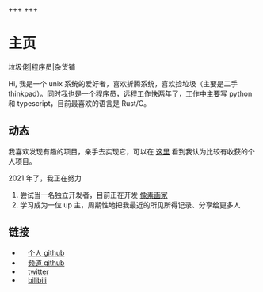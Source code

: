 +++
+++
# 主页

垃圾佬|程序员|杂货铺

Hi, 我是一个 unix 系统的爱好者，喜欢折腾系统，喜欢捡垃圾（主要是二手 thinkpad）。同时我也是一个程序员，远程工作快两年了，工作中主要写 python 和 typescript，目前最喜欢的语言是 Rust/C。


## 动态

我喜欢发现有趣的项目，亲手去实现它，可以在 [这里](./projects) 看到我认为比较有收获的个人项目。

2021 年了，我正在努力

1. 尝试当一名独立开发者，目前正在开发 [像素画家](https://apps.apple.com/cn/app/%E5%83%8F%E7%B4%A0%E7%94%BB%E5%AE%B6/id1546046976)
2. 学习成为一位 up 主，周期性地把我最近的所见所得记录、分享给更多人


## 链接

- <span class="intro link"><img height="12" width="12" src="https://cdn.jsdelivr.net/npm/simple-icons@v3/icons/github.svg" /> [个人 github](https://github.com/chux0519)</span>
- <span class="intro link"><img height="12" width="12" src="https://cdn.jsdelivr.net/npm/simple-icons@v3/icons/github.svg" /> [频道 github](https://github.com/hexyoungs)</span>
- <span class="intro link"><img height="12" width="12" src="https://cdn.jsdelivr.net/npm/simple-icons@v3/icons/twitter.svg" /> [twitter](https://twitter.com/chuxdesign)</span>
- <span class="intro link"><img height="12" width="12" src="https://cdn.jsdelivr.net/npm/simple-icons@v3/icons/bilibili.svg" /> [bilibili](https://space.bilibili.com/39998520)</span>

